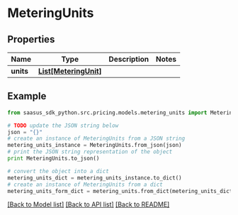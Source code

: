 # MeteringUnits


## Properties
Name | Type | Description | Notes
------------ | ------------- | ------------- | -------------
**units** | [**List[MeteringUnit]**](MeteringUnit.md) |  | 

## Example

```python
from saasus_sdk_python.src.pricing.models.metering_units import MeteringUnits

# TODO update the JSON string below
json = "{}"
# create an instance of MeteringUnits from a JSON string
metering_units_instance = MeteringUnits.from_json(json)
# print the JSON string representation of the object
print MeteringUnits.to_json()

# convert the object into a dict
metering_units_dict = metering_units_instance.to_dict()
# create an instance of MeteringUnits from a dict
metering_units_form_dict = metering_units.from_dict(metering_units_dict)
```
[[Back to Model list]](../README.md#documentation-for-models) [[Back to API list]](../README.md#documentation-for-api-endpoints) [[Back to README]](../README.md)


